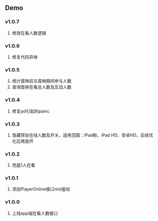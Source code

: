 ## Demo
### v1.0.7
1. 修改在看人数逻辑

### v1.0.6
1. 修复代码异味

### v1.0.5
1. 统计首映前与首映期间参与人数
2. 查询首映在看总人数及互动人数

### v1.0.4
1. 修复pd引起的panic

### v1.0.3
1. 隐藏常驻在线人数及开关，适用范围：iPad粉、iPad HD、安卓HD，后续优化后再放开

### v1.0.2
1. 兜底1人在看

### v1.0.1
1. 添加PlayerOnline接口mid鉴权

### v1.0.0
1. 上线app端在看人数接口
